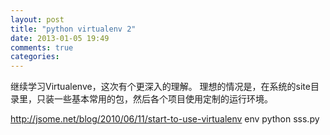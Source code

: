 ```yaml
---
layout: post
title: "python virtualenv 2"
date: 2013-01-05 19:49
comments: true
categories: 
---
```

继续学习Virtualenve，这次有个更深入的理解。
理想的情况是，在系统的site目录里，只装一些基本常用的包，然后各个项目使用定制的运行环境。

<http://jsome.net/blog/2010/06/11/start-to-use-virtualenv>
env python sss.py
